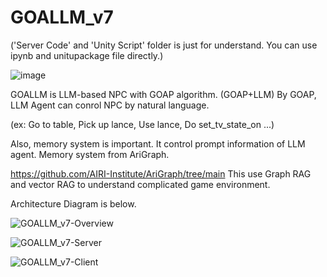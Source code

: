 # GOALLM_v7
('Server Code' and 'Unity Script' folder is just for understand.
You can use ipynb and unitupackage file directly.)

![image](https://github.com/user-attachments/assets/b1d2a60c-e318-43fb-a85c-964d1b1c755a)

GOALLM is LLM-based NPC with GOAP algorithm. (GOAP+LLM)
By GOAP, LLM Agent can conrol NPC by natural language.

(ex: Go to table, Pick up lance, Use lance, Do set_tv_state_on ...)



Also, memory system is important.
It control prompt information of LLM agent.
Memory system from AriGraph.

https://github.com/AIRI-Institute/AriGraph/tree/main
This use Graph RAG and vector RAG to understand complicated game environment.



Architecture Diagram is below.

![GOALLM_v7-Overview](https://github.com/user-attachments/assets/11f2dde3-11fc-492b-8841-7b10e9c559d7)

![GOALLM_v7-Server](https://github.com/user-attachments/assets/a26e5a07-3ade-4b5f-8763-b3c30c428e11)

![GOALLM_v7-Client](https://github.com/user-attachments/assets/e319e167-77fd-4048-ad4c-68178e21391a)

